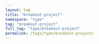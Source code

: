 ```yaml
---
layout: tag
title: "breakout-project"
namespace: "type"
tag: "breakout-project"
full_tag: "type/breakout-project"
permalink: /tags/type/breakout-project/
---
```

